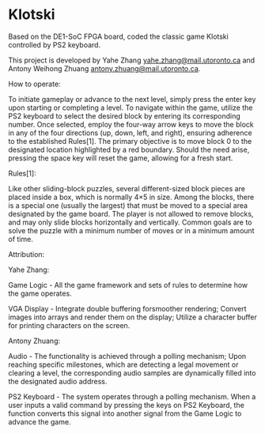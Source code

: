 # Klotski
Based on the DE1-SoC FPGA board, coded the classic game Klotski controlled by PS2 keyboard.

This project is developed by Yahe Zhang yahe.zhang@mail.utoronto.ca and Antony Weihong Zhuang antony.zhuang@mail.utoronto.ca.

How to operate:

To initiate gameplay or advance to the next level, simply press the enter key upon starting or
completing a level. To navigate within the game, utilize the PS2 keyboard to select the desired
block by entering its corresponding number. Once selected, employ the four-way arrow keys to
move the block in any of the four directions (up, down, left, and right), ensuring adherence to the
established Rules[1]. The primary objective is to move block 0 to the designated location
highlighted by a red boundary. Should the need arise, pressing the space key will reset the
game, allowing for a fresh start.

Rules[1]:

Like other sliding-block puzzles, several different-sized block pieces are placed inside a box,
which is normally 4×5 in size. Among the blocks, there is a special one (usually the largest) that
must be moved to a special area designated by the game board. The player is not allowed to
remove blocks, and may only slide blocks horizontally and vertically. Common goals are to solve
the puzzle with a minimum number of moves or in a minimum amount of time.

Attribution:

Yahe Zhang:

Game Logic - All the game framework and sets of rules to determine how the game operates.

VGA Display - Integrate double buffering forsmoother rendering; Convert images into arrays and render them on the display; Utilize a character buffer for printing characters on the screen.

Antony Zhuang:

Audio - The functionality is achieved through a polling mechanism; Upon reaching specific milestones, which are detecting a legal movement or clearing a level, the corresponding audio samples are dynamically filled into the designated audio address.

PS2 Keyboard - The system operates through a polling mechanism. When a user inputs a valid command by pressing the keys on PS2 Keyboard, the function converts this signal into another signal from the Game Logic to advance the game.
